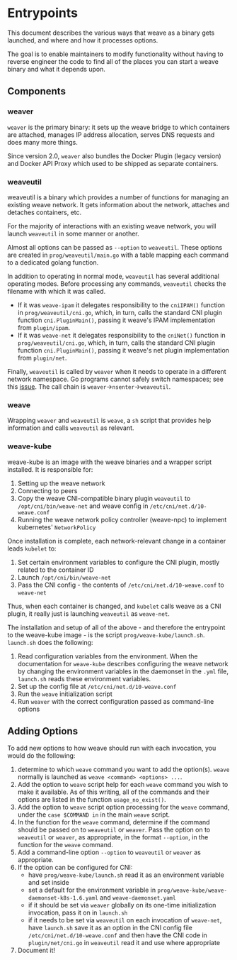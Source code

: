 # Entrypoints

This document describes the various ways that weave as a binary gets launched, and where and how it processes options.

The goal is to enable maintainers to modify functionality without having to reverse engineer the code to find all of the places you can start a weave binary and what it depends upon.

## Components
### weaver

`weaver` is the primary binary: it sets up the weave bridge to which containers are attached, manages IP address allocation, serves DNS requests and does many more things.

Since version 2.0, `weaver` also bundles the Docker Plugin (legacy version) and Docker API Proxy which used to be shipped as separate containers.

### weaveutil
weaveutil is a binary which provides a number of functions for managing an existing weave network. It gets information about the network, attaches and detaches containers, etc.

For the majority of interactions with an existing weave network, you will launch `weaveutil` in some manner or another.

Almost all options can be passed as `--option` to `weaveutil`. These options are created in `prog/weaveutil/main.go` with a table mapping each command to a dedicated golang function.

In addition to operating in normal mode, `weaveutil` has several additional operating modes. Before processing any commands, `weaveutil` checks the filename with which it was called.

* If it was `weave-ipam` it delegates responsibility to the `cniIPAM()` function in `prog/weaveutil/cni.go`, which, in turn, calls the standard CNI plugin function `cni.PluginMain()`, passing it weave's IPAM implementation from `plugin/ipam`.
* If it was `weave-net` it delegates responsibility to the `cniNet()` function in `prog/weaveutil/cni.go`, which, in turn, calls the standard CNI plugin function `cni.PluginMain()`, passing it weave's net plugin implementation from `plugin/net`.

Finally, `weaveutil` is called by `weaver` when it needs to operate in a different network namespace.
Go programs cannot safely switch namespaces; see this [issue](http://github.com/vishvananda/netns/issues/17).
The call chain is `weaver`->`nsenter`->`weaveutil`.

### weave
Wrapping `weaver` and `weaveutil` is `weave`, a `sh` script that provides help information and calls `weaveutil` as relevant.

### weave-kube
weave-kube is an image with the weave binaries and a wrapper script installed. It is responsible for:

1. Setting up the weave network
2. Connecting to peers
3. Copy the weave CNI-compatible binary plugin `weaveutil` to `/opt/cni/bin/weave-net` and weave config in `/etc/cni/net.d/10-weave.conf`
4. Running the weave network policy controller (weave-npc) to implement kubernetes' `NetworkPolicy`

Once installation is complete, each network-relevant change in a container leads `kubelet` to:

1. Set certain environment variables to configure the CNI plugin, mostly related to the container ID
2. Launch `/opt/cni/bin/weave-net`
3. Pass the CNI config - the contents of `/etc/cni/net.d/10-weave.conf` to `weave-net`

Thus, when each container is changed, and `kubelet` calls weave as a CNI plugin, it really just is launching `weaveutil` as `weave-net`.

The installation and setup of all of the above - and therefore the entrypoint to the weave-kube image - is the script `prog/weave-kube/launch.sh`. `launch.sh` does the following:

1. Read configuration variables from the environment. When the documentation for `weave-kube` describes configuring the weave network by changing the environment variables in the daemonset in the `.yml` file, `launch.sh` reads these environment variables.
2. Set up the config file at `/etc/cni/net.d/10-weave.conf`
3. Run the `weave` initialization script
4. Run `weaver` with the correct configuration passed as command-line options


## Adding Options
To add new options to how weave should run with each invocation, you would do the following:

1. determine to which `weave` command you want to add the option(s). `weave` normally is launched as `weave <command> <options> ...`.
2. Add the option to `weave` script help for each `weave` command you wish to make it available. As of this writing, all of the commands and their options are listed in the function `usage_no_exist()`.
3. Add the option to `weave` script option processing for the `weave` command, under the `case $COMMAND in` in the main `weave` script.
4. In the function for the `weave` command, determine if the command should be passed on to `weaveutil` or `weaver`. Pass the option on to `weaveutil` or `weaver`, as appropriate, in the format `--option`, in the function for the `weave` command.
5. Add a command-line option `--option` to `weaveutil` or `weaver` as appropriate.
6. If the option can be configured for CNI:
    * have `prog/weave-kube/launch.sh` read it as an environment variable and set inside
    * set a default for the environment variable in `prog/weave-kube/weave-daemonset-k8s-1.6.yaml` and `weave-daemonset.yaml`
    * if it should be set via `weaver` globally on its one-time initialization invocation, pass it on in `launch.sh`
    * if it needs to be set via `weaveutil` on each invocation of `weave-net`, have `launch.sh` save it as an option in the CNI config file `/etc/cni/net.d/10-weave.conf` and then have the CNI code in `plugin/net/cni.go` in `weaveutil` read it and use where appropriate
7. Document it!
